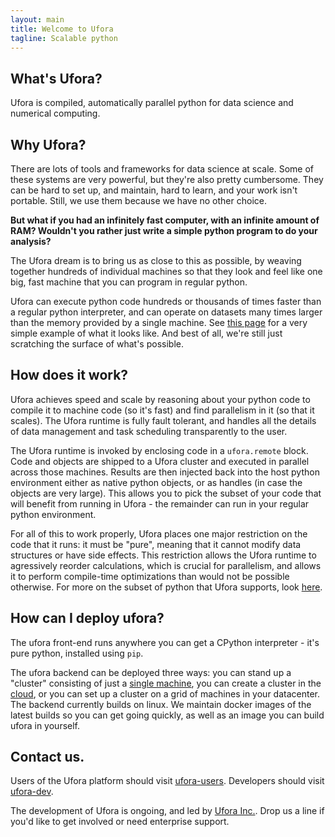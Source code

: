 ```yaml
---
layout: main
title: Welcome to Ufora
tagline: Scalable python
---
```


## What's Ufora?

Ufora is compiled, automatically parallel python for data science and
numerical computing.

## Why Ufora?

There are lots of tools and frameworks for data science at scale. Some of
these systems are very powerful, but they're also pretty cumbersome. They can
be hard to set up, and maintain, hard to learn, and your work isn't portable.
Still, we use them because we have no other choice.

**But what if you had an infinitely fast computer, with an infinite amount of RAM?
Wouldn't you rather just write a simple python program to do your analysis?**

The Ufora dream is to bring us as close to this as possible, by weaving
together  hundreds of individual machines so that they look and feel like one
big, fast machine that you can program in regular python.

Ufora can execute python code hundreds or thousands of times  faster  than a
regular python interpreter, and can operate on datasets many times larger than
the memory provided by a single machine. See 
[this page](https://ufora.github.io/ufora/github-pages/tutorial/basic-execution.html) 
for a very simple example of what it looks like.  And best of
all, we're still just scratching the surface of what's possible.

## How does it work?

Ufora achieves speed and scale by reasoning about your python code to compile
it to machine code (so it's fast) and find parallelism in it (so that it scales).  The Ufora
runtime is fully fault tolerant, and handles all the details of data
management and task scheduling transparently to the user.

The Ufora runtime is invoked by enclosing code in a `ufora.remote` block. Code
and objects are shipped to a Ufora cluster and executed in parallel across
those machines. Results are then injected back into the host python
environment either as native python objects, or as  handles (in case the
objects are very large).  This allows you to pick the subset of your code that
will benefit from running in Ufora - the remainder can run in your regular
python environment.

For all of this to work properly, Ufora places one major restriction on
the code that it runs: it must be "pure", meaning that it cannot modify data
structures or have side effects.  This restriction allows the Ufora runtime to
agressively reorder calculations, which is crucial for
parallelism, and allows it to perform compile-time
optimizations than would not be possible otherwise. For more on the subset of python
that Ufora supports, look 
[here](https://ufora.github.io/ufora/github-pages/documentation/python-restrictions.html).

## How can I deploy ufora?

The ufora front-end runs anywhere you can get a CPython interpreter - it's pure
python, installed using `pip`.

The ufora backend can be deployed three ways: you can stand up a "cluster"
consisting of just a
[single machine](https://ufora.github.io/ufora/github-pages/tutorials/getting-started-local.html),
you can create a cluster in the 
[cloud](https://ufora.github.io/ufora/github-pages/tutorials/getting-started-aws.html),
or you can set up a cluster on a grid of machines in your datacenter.  The
backend currently builds on linux. We maintain docker images of the latest
builds so you can get going quickly, as well as an image you can build ufora
in yourself.

## Contact us.

Users of the Ufora platform should visit [ufora-users](https://groups.google.com/forum/#!forum/ufora-user). Developers
should visit [ufora-dev](https://groups.google.com/forum/#!forum/ufora-dev).

The development of Ufora is ongoing, and led by [Ufora Inc.](http://www.ufora.com/). Drop us
a line if you'd like to get involved or need enterprise support.  


